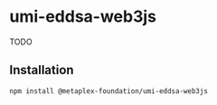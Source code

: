 # umi-eddsa-web3js

TODO

## Installation

```sh
npm install @metaplex-foundation/umi-eddsa-web3js
```
